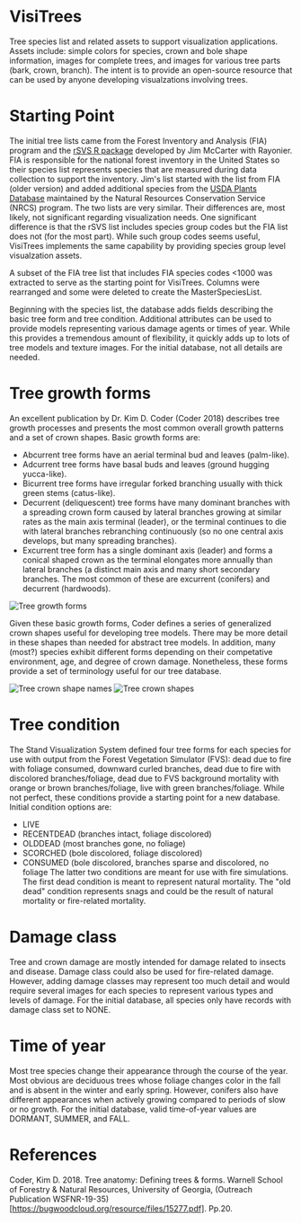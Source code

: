 # VisiTrees
Tree species list and related assets to support visualization applications. Assets include: simple colors for species, crown and bole shape information, images for complete trees, and images for various tree parts (bark, crown, branch). The intent is to provide an open-source resource that can be used by anyone developing visualzations involving trees.

# Starting Point
The initial tree lists came from the Forest Inventory and Analysis (FIA) program and the [rSVS R package](https://github.com/Rayonier/rSVS) developed by Jim McCarter with Rayonier. FIA is responsible for the national forest inventory in the United States so their species list represents species that are measured during data collection to support the inventory. Jim's list started with the list from FIA (older version) and added additional species from the [USDA Plants Database](https://plants.usda.gov/home) maintained by the Natural Resources Conservation Service (NRCS) program. The two lists are very similar. Their differences are, most likely, not significant regarding visualization needs. One significant difference is that the rSVS list includes species group codes but the FIA list does not (for the most part). While such group codes seems useful, VisiTrees implements the same capability by providing species group level visualzation assets.

A subset of the FIA tree list that includes FIA species codes <1000 was extracted to serve as the starting point for VisiTrees. Columns were rearranged and some were deleted to create the MasterSpeciesList.

Beginning with the species list, the database adds fields describing the basic tree form and tree condition. Additional attributes can be used to provide models representing various damage agents or times of year. While this provides a tremendous amount of flexibility, it quickly adds up to lots of tree models and texture images. For the initial database, not all details are needed.

# Tree growth forms
An excellent publication by Dr. Kim D. Coder (Coder 2018) describes tree growth processes and presents the most common overall growth patterns and a set of crown shapes. Basic growth forms are:
* Abcurrent tree forms have an aerial terminal bud and leaves (palm-like).
* Adcurrent tree forms have basal buds and leaves (ground hugging yucca-like).
* Bicurrent tree forms have irregular forked branching usually with thick green stems (catus-like).
* Decurrent (deliquescent) tree forms have many dominant branches with a spreading crown form caused by lateral branches growing at similar rates as the main axis terminal (leader), or the terminal continues to die with lateral branches rebranching continuously (so no one central axis develops, but many spreading branches).
* Excurrent tree form has a single dominant axis (leader) and forms a conical shaped crown as the terminal elongates more annually than lateral branches (a distinct main axis and many short secondary branches.
The most common of these are excurrent (conifers) and decurrent (hardwoods).

![Tree growth forms](./images/CrownArchitectures.png)

Given these basic growth forms, Coder defines a series of generalized crown shapes useful for developing tree models. There may be more detail in these shapes than needed for abstract tree models. In addition, many (most?) species exhibit different forms depending on their competative environment, age, and degree of crown damage. Nonetheless, these forms provide a set of terminology useful for our tree database.

![Tree crown shape names](./images/CrownShapes.png)
![Tree crown shapes](./images/CrownShapeImages.png)

# Tree condition
The Stand Visualization System defined four tree forms for each species for use with output from the Forest Vegetation Simulator (FVS): dead due to fire with foliage consumed, downward curled branches, dead due to fire with discolored branches/foliage, dead due to FVS background mortality with orange or brown branches/foliage, live with green branches/foliage. While not perfect, these conditions provide a starting point for a new database. Initial condition options are:
* LIVE
* RECENTDEAD (branches intact, foliage discolored)
* OLDDEAD (most branches gone, no foliage)
* SCORCHED (bole discolored, foliage discolored)
* CONSUMED (bole discolored, branches sparse and discolored, no foliage
The latter two conditions are meant for use with fire simulations. The first dead condition is meant to represent natural mortality. The "old dead" condition represents snags and could be the result of natural mortality or fire-related mortality.

# Damage class
Tree and crown damage are mostly intended for damage related to insects and disease. Damage class could also be used for fire-related damage. However, adding damage classes may represent too much detail and would require several images for each species to represent various types and levels of damage. For the initial database, all species only have records with damage class set to NONE.

# Time of year
Most tree species change their appearance through the course of the year. Most obvious are deciduous trees whose foliage changes color in the fall and is absent in the winter and early spring. However, conifers also have different appearances when actively growing compared to periods of slow or no growth. For the initial database, valid time-of-year values are DORMANT, SUMMER, and FALL.
# References
Coder, Kim D. 2018. Tree anatomy: Defining trees & forms. Warnell School of Forestry & Natural Resources, University of Georgia, (Outreach Publication WSFNR-19-35)[https://bugwoodcloud.org/resource/files/15277.pdf]. Pp.20.
